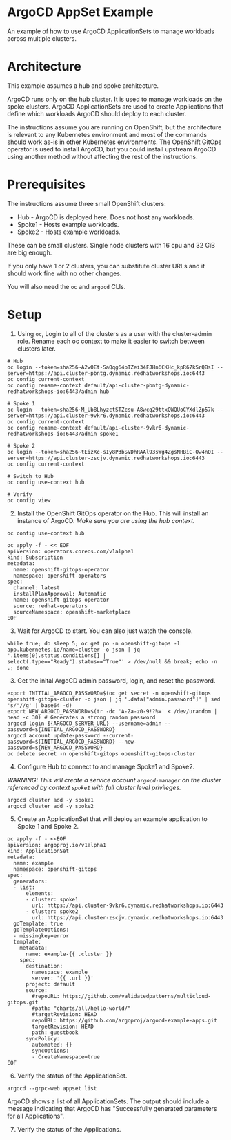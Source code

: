 # ArgoCD AppSet Example
An example of how to use ArgoCD ApplicationSets to manage workloads across multiple clusters.

# Architecture

This example assumes a hub and spoke architecture. 

ArgoCD runs only on the hub cluster. It is used to manage workloads on the spoke clusters. ArgoCD ApplicationSets are used to create Applications that define which workloads ArgoCD should deploy to each cluster.

The instructions assume you are running on OpenShift, but the architecture is relevant to any Kubernetes environment and most of the commands should work as-is in other Kubernetes environments. The OpenShift GitOps operator is used to install ArgoCD, but you could install upstream ArgoCD using another method without affecting the rest of the instructions.

# Prerequisites

The instructions assume three small OpenShift clusters:
  - Hub - ArgoCD is deployed here. Does not host any workloads.
  - Spoke1 - Hosts example workloads.
  - Spoke2 - Hosts example workloads.

These can be small clusters. Single node clusters with 16 cpu and 32 GiB are big enough.

If you only have 1 or 2 clusters, you can substitute cluster URLs and it should work fine with no other changes.

You will also need the `oc` and `argocd` CLIs.

# Setup
1. Using `oc`, Login to all of the clusters as a user with the cluster-admin role. Rename each oc context to make it easier to switch between clusters later.
```
# Hub
oc login --token=sha256~A2w0Et-SaQqg64pTZei34FJHn6CKHc_kpR67kSrQBsI --server=https://api.cluster-pbntg.dynamic.redhatworkshops.io:6443
oc config current-context
oc config rename-context default/api-cluster-pbntg-dynamic-redhatworkshops-io:6443/admin hub

# Spoke 1
oc login --token=sha256~M_Ub8LhyzctSTZcsu-A8wcq29ttxQWQUoCYXdlZp57k --server=https://api.cluster-9vkr6.dynamic.redhatworkshops.io:6443
oc config current-context
oc config rename-context default/api-cluster-9vkr6-dynamic-redhatworkshops-io:6443/admin spoke1

# Spoke 2
oc login --token=sha256~tEizXc-sIy8P3bSVDhRAAl93sWg4ZgsNHBiC-Ow4nOI --server=https://api.cluster-zscjv.dynamic.redhatworkshops.io:6443
oc config current-context

# Switch to Hub
oc config use-context hub

# Verify
oc config view
```

2. Install the OpenShift GitOps operator on the Hub. This will install an instance of ArgoCD. *Make sure you are using the hub context.*
```
oc config use-context hub

oc apply -f - << EOF
apiVersion: operators.coreos.com/v1alpha1
kind: Subscription
metadata:
  name: openshift-gitops-operator
  namespace: openshift-operators
spec:
  channel: latest
  installPlanApproval: Automatic
  name: openshift-gitops-operator
  source: redhat-operators
  sourceNamespace: openshift-marketplace
EOF
```

3. Wait for ArgoCD to start. You can also just watch the console.
```
while true; do sleep 5; oc get po -n openshift-gitops -l app.kubernetes.io/name=cluster -o json | jq '.items[0].status.conditions[] | select(.type=="Ready").status=="True"' > /dev/null && break; echo -n .; done
```

3. Get the inital ArgoCD admin password, login, and reset the password.
```
export INITIAL_ARGOCD_PASSWORD=$(oc get secret -n openshift-gitops openshift-gitops-cluster -o json | jq '.data["admin.password"]' | sed 's/"//g' | base64 -d)
export NEW_ARGOCD_PASSWORD=$(tr -dc 'A-Za-z0-9!?%=' < /dev/urandom | head -c 30) # Generates a strong random password
argocd login ${ARGOCD_SERVER_URL} --username=admin --password=${INITIAL_ARGOCD_PASSWORD}
argocd account update-password --current-password=${INITIAL_ARGOCD_PASSWORD} --new-password=${NEW_ARGOCD_PASSWORD}
oc delete secret -n openshift-gitops openshift-gitops-cluster
```

4. Configure Hub to connect to and manage Spoke1 and Spoke2.

*WARNING: This will create a service account `argocd-manager` on the cluster referenced by context `spoke1` with full cluster level privileges.*

```
argocd cluster add -y spoke1
argocd cluster add -y spoke2
```

5. Create an ApplicationSet that will deploy an example application to Spoke 1 and Spoke 2.
```
oc apply -f - <<EOF
apiVersion: argoproj.io/v1alpha1
kind: ApplicationSet
metadata:
  name: example
  namespace: openshift-gitops
spec:
  generators:
  - list:
      elements:
      - cluster: spoke1
        url: https://api.cluster-9vkr6.dynamic.redhatworkshops.io:6443
      - cluster: spoke2
        url: https://api.cluster-zscjv.dynamic.redhatworkshops.io:6443
  goTemplate: true
  goTemplateOptions:
  - missingkey=error
  template:
    metadata:
      name: example-{{ .cluster }}
    spec:
      destination:
        namespace: example
        server: '{{ .url }}'
      project: default
      source:
        #repoURL: https://github.com/validatedpatterns/multicloud-gitops.git
        #path: "charts/all/hello-world/"
        #targetRevision: HEAD
        repoURL: https://github.com/argoproj/argocd-example-apps.git
        targetRevision: HEAD
        path: guestbook
      syncPolicy:
        automated: {}
        syncOptions:
        - CreateNamespace=true
EOF
```

6. Verify the status of the ApplicationSet.
```
argocd --grpc-web appset list
```

ArgoCD shows a list of all ApplicationSets. The output should include a message indicating that ArgoCD has "Successfully generated parameters for all Applications".

7. Verify the status of the Applications.
